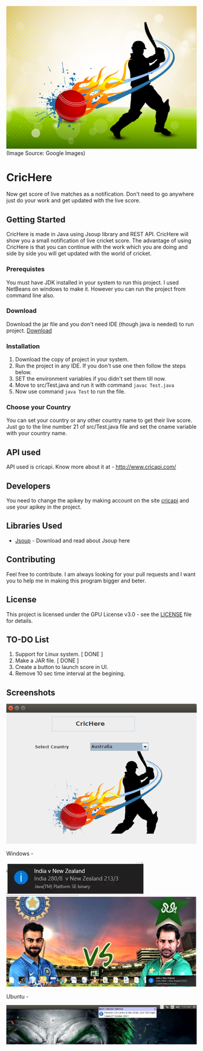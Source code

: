 ![](images/cricimage1.jpg?raw=true)
(Image Source: Google Images)

# CricHere
Now get score of live matches as a notification. Don't need to go anywhere just do your work and get updated with the live score.

## Getting Started
CricHere is made in Java using Jsoup library and REST API. CricHere will show you a small notification of live cricket score. The advantage of using CricHere is that you can continue with the work which you are doing and side by side you will get updated with the world of cricket. 

### Prerequistes
You must have JDK installed in your system to run this project. I used NetBeans on windows to make it. However you can run the project from command line also.

### Download
Download the jar file and you don't need IDE (though java is needed) to run project.
[Download](https://drive.google.com/file/d/0BwiWKez_FI_hcHpnVmkzNXdGZHM/view)

### Installation
1. Download the copy of project in your system.
2. Run the project in any IDE. If you don't use one then follow the steps below.
2. SET the environment variables if you didn't set them till now.
3. Move to src/Test.java and run it with command 
`javac Test.java`
4. Now use command
`java Test`
to run the file.

### Choose your Country
You can set your country or any other country name to get their live score. Just go to the line number 21 of src/Test.java file and set the cname variable with your country name. 

## API used
API used is cricapi. Know more about it at - http://www.cricapi.com/

## Developers
You need to change the apikey by making account on the site [cricapi](http://www.cricapi.com/) and use your apikey in the project.

## Libraries Used
* [Jsoup](https://jsoup.org/download) - Download and read about Jsoup here

## Contributing
Feel free to contribute. I am always looking for your pull requests and I want you to help me in making this program bigger and beter.

## License
This project is licensed under the GPU License v3.0 - see the [LICENSE](LICENSE) file for details.

## TO-DO List
1. Support for Linux system.  [ DONE ]
2. Make a JAR file. [ DONE ]
3. Create a button to launch score in UI.
4. Remove 10 sec time interval at the begining. 

## Screenshots
![](images/InputIMAGE.png?raw=true)   

Windows -    

![](images/toolbar2.png?raw=true)
![](images/desktop3.png?raw=true)   

Ubuntu -    

![](images/ubuntu-notif-crichere.png?raw=true)
